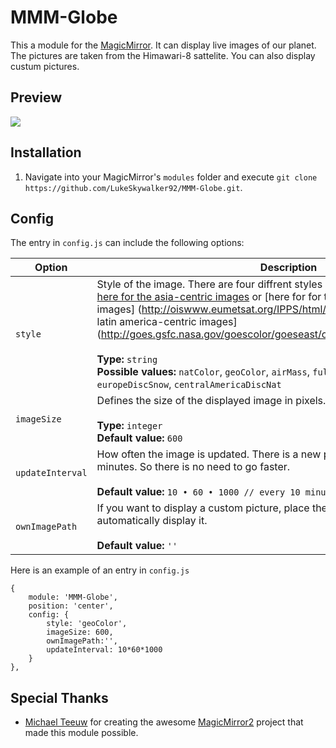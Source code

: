 MMM-Globe
===================
This a module for the [MagicMirror](https://github.com/MichMich/MagicMirror). It can display live images of our planet. The pictures are taken from the Himawari-8 sattelite. You can also display custum pictures.

## Preview

![](https://github.com/LukeSkywalker92/MMM-Globe/blob/master/screenshot.png?raw=true)

## Installation
1. Navigate into your MagicMirror's `modules` folder and execute `git clone https://github.com/LukeSkywalker92/MMM-Globe.git`.



## Config
The entry in `config.js` can include the following options:

|Option|Description|
|---|---|
|`style`|Style of the image. There are four diffrent styles available. You can preview them [here for the asia-centric images](http://rammb.cira.colostate.edu/ramsdis/online/himawari-8.asp) or [here for for the africa/europe-centric images] (http://oiswww.eumetsat.org/IPPS/html/latestImages.html) or [here for latin america-centric images] (http://goes.gsfc.nasa.gov/goescolor/goeseast/overview2/color_lrg/latestfull.jpg)<br><br>**Type:** `string`<br>**Possible values:** `natColor`, `geoColor`, `airMass`, `fullBand`, `europeDiscNat`, `europeDiscSnow`, `centralAmericaDiscNat`|
|`imageSize`|Defines the size of the displayed image in pixels. <br><br>**Type:** `integer`<br>**Default value:** `600`|
|`updateInterval`|How often the image is updated. There is a new picture uploadet every 10 minutes. So there is no need to go faster.<br><br>**Default value:** `10 • 60 • 1000 // every 10 minutes`|
|`ownImagePath`|If you want to display a custom picture, place the link of it here. The module will automatically display it.<br><br>**Default value:** `''`|




Here is an example of an entry in `config.js`
```
{
	module: 'MMM-Globe',
	position: 'center',
	config: {
		style: 'geoColor',
		imageSize: 600,
		ownImagePath:'',
		updateInterval: 10*60*1000
	}
},
```



## Special Thanks
- [Michael Teeuw](https://github.com/MichMich) for creating the awesome [MagicMirror2](https://github.com/MichMich/MagicMirror/tree/develop) project that made this module possible.
